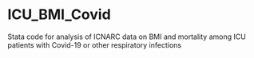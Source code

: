 # ICU_BMI_Covid
Stata code for analysis of ICNARC data on BMI and mortality among ICU patients with Covid-19 or other respiratory infections
